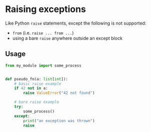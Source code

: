# Raising exceptions

Like Python `raise` statements, except the following is not supported:

- `from` (i.e. `raise ... from ...`)
- using a bare `raise` anywhere outside an except block

## Usage

```python
from my_module import some_process


def pseudo_fn(a: list[int]):
    # basic raise example
    if 42 not in a:
        raise ValueError("42 not found")

    # bare raise example
    try:
        some_process()
    except:
        print("an exception was thrown")
        raise
```